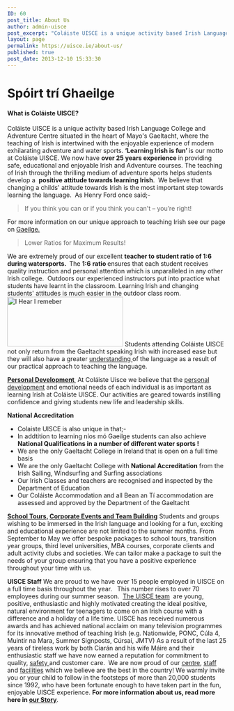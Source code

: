 ```yaml
---
ID: 60
post_title: About Us
author: admin-uisce
post_excerpt: "Coláiste UISCE is a unique activity based Irish Language College and Adventure Centre situated in the heart of Mayo's Gaeltacht, where the teaching of Irish is intertwined with the enjoyable experience of modern exhilarating adventure and water sports."
layout: page
permalink: https://uisce.ie/about-us/
published: true
post_date: 2013-12-10 15:33:30
---
```

<h1>Spóirt trí Ghaeilge</h1>
<h4>What is Coláiste UISCE?</h4>
Coláiste UISCE is a unique activity based Irish Language College and Adventure Centre situated in the heart of Mayo's Gaeltacht, where the teaching of Irish is intertwined with the enjoyable experience of modern exhilarating adventure and water sports. <strong>‘Learning Irish is fun’ </strong>is our motto at Coláiste UISCE. We now have <strong>over 25 years experience </strong>in providing safe, educational and enjoyable Irish and Adventure courses. The teaching of Irish through the thrilling medium of adventure sports helps students develop a  <strong>positive attitude towards learning Irish</strong>.  We believe that changing a childs' attitude towards Irish is the most important step towards learning the language.  As Henry Ford once said;-
<blockquote>If you think you can or if you think you can't – you’re right!</blockquote>
For more information on our unique approach to teaching Irish see our page on <a title="Gaeilge" href="https://uisce.ie/index.php/about-us/gaeilge/">Gaeilge.</a>
<blockquote>Lower Ratios for Maximum Results!</blockquote>
We are extremely proud of our excellent <b>teacher to student ratio of 1:6 during watersports.  </b>The <b>1:6</b> <b>ratio </b>ensures that each student<b> </b>receives quality instruction and personal attention which is unparalleled in any other Irish college.  Outdoors our experienced instructors put into practice what students have learnt in the classroom. Learning Irish and changing students' attitudes is much easier in the outdoor class room.  <img class="alignnone size-full wp-image-948" src="https://uisce.ie/wp-content/uploads/2014/02/quote_i_hear.gif" alt="I Hear I remeber " width="266" height="114" />
Students attending Coláiste UISCE not only return from the Gaeltacht speaking Irish with increased ease but they will also have a greater <span style="text-decoration: underline;">understanding </span>of the language as a result of our practical approach to teaching the language.

<a title="Personal Development" href="https://uisce.ie/index.php/about-us/personal-development/"><b>Personal Development </b></a> At Coláiste Uisce we believe that the <a title="Personal Development" href="https://uisce.ie/index.php/about-us/personal-development/">personal development</a> and emotional needs of each individual is as important as learning Irish at Coláiste UISCE. Our activities are geared towards instilling confidence and giving students new life and leadership skills.

<b>National Accreditation</b>
<ul>
 	<li>Colaiste UISCE is also unique in that;-</li>
 	<li>In addtition to learning níos mó Gaeilge students can also achieve <b>National Qualifications in a number of different water sports !</b></li>
 	<li>We are the only Gaeltacht College in Ireland that is open on a full time basis</li>
 	<li>We are the only Gaeltacht College with <b>National Accreditation</b> from the Irish Sailing, Windsurfing and Surfing associations</li>
 	<li>Our Irish Classes and teachers are recognised and inspected by the Department of Education</li>
 	<li>Our Coláiste Accommodation and all Bean an Tí accommodation are assessed and approved by the Department of the Gaeltacht</li>
</ul>
<b><a title="School Tours" href="https://uisce.ie/index.php/other-courses/tours-at-uisce/">School Tours,</a> <a title="Corporate Clients" href="https://uisce.ie/index.php/other-courses/corporate-clients/">Corporate Events and Team Building</a></b> Students and groups wishing to be immersed in the Irish language and looking for a fun, exciting and educational experience are not limited to the summer months. From September to May we offer bespoke packages to school tours, transition year groups, third level universities, MBA courses, corporate clients and adult activity clubs and societies. We can tailor make a package to suit the needs of your group ensuring that you have a positive experience throughout your time with us.

<b>UISCE Staff</b> We are proud to we have over 15 people employed in UISCE on a full time basis throughout the year.   This number rises to over 70 employees during our summer season.  <a title="Our Team" href="https://uisce.ie/index.php/about-us/our-team/">The UISCE team</a>  are young, positive, enthusiastic and highly motivated creating the ideal positive, natural environment for teenagers to come on an Irish course with a difference and a holiday of a life time. UISCE has received numerous awards and has achieved national acclaim on many television programmes for its innovative method of teaching Irish (e.g. Nationwide, PONC, Cúla 4, Muintir na Mara, Summer Signposts, Cúrsaí, JMTV) As a result of the last 25 years of tireless work by both Ciarán and his wife Máire and their enthusiastic staff we have now earned a reputation for commitment to quality, <a title="Safety" href="https://uisce.ie/index.php/about-us/safety/">safety </a>and customer care.  We are now proud of our <a title="Our Facilities" href="https://uisce.ie/index.php/about-us/our-facilities/">centre</a>, <a title="Our Team" href="https://uisce.ie/index.php/about-us/our-team/">staff</a>  and <a title="Our Facilities" href="https://uisce.ie/index.php/about-us/our-facilities/">facilities</a> which we believe are the best in the country! We warmly invite you or your child to follow in the footsteps of more than 20,000 students since 1992, who have been fortunate enough to have taken part in the fun, enjoyable UISCE experience. <b>For more information about us, read more here in <a title="Our Story" href="https://uisce.ie/index.php/about-us/our-story/">our Story</a></b>.